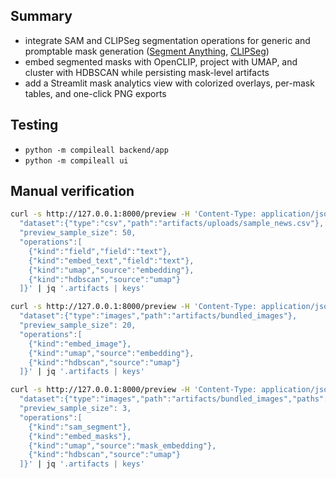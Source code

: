 ## Summary
- integrate SAM and CLIPSeg segmentation operations for generic and promptable mask generation ([Segment Anything](https://github.com/facebookresearch/segment-anything), [CLIPSeg](https://arxiv.org/abs/2112.10003))
- embed segmented masks with OpenCLIP, project with UMAP, and cluster with HDBSCAN while persisting mask-level artifacts
- add a Streamlit mask analytics view with colorized overlays, per-mask tables, and one-click PNG exports

## Testing
- `python -m compileall backend/app`
- `python -m compileall ui`

## Manual verification
```bash
curl -s http://127.0.0.1:8000/preview -H 'Content-Type: application/json' -d '{
  "dataset":{"type":"csv","path":"artifacts/uploads/sample_news.csv"},
  "preview_sample_size": 50,
  "operations":[
    {"kind":"field","field":"text"},
    {"kind":"embed_text","field":"text"},
    {"kind":"umap","source":"embedding"},
    {"kind":"hdbscan","source":"umap"}
  ]}' | jq '.artifacts | keys'
```

```bash
curl -s http://127.0.0.1:8000/preview -H 'Content-Type: application/json' -d '{
  "dataset":{"type":"images","path":"artifacts/bundled_images"},
  "preview_sample_size": 20,
  "operations":[
    {"kind":"embed_image"},
    {"kind":"umap","source":"embedding"},
    {"kind":"hdbscan","source":"umap"}
  ]}' | jq '.artifacts | keys'
```

```bash
curl -s http://127.0.0.1:8000/preview -H 'Content-Type: application/json' -d '{
  "dataset":{"type":"images","path":"artifacts/bundled_images","paths":["forest.png","ocean.png","sunrise.png"]},
  "preview_sample_size": 3,
  "operations":[
    {"kind":"sam_segment"},
    {"kind":"embed_masks"},
    {"kind":"umap","source":"mask_embedding"},
    {"kind":"hdbscan","source":"umap"}
  ]}' | jq '.artifacts | keys'
```
